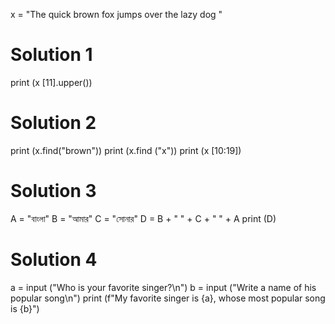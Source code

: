 x = "The quick brown fox jumps over the lazy dog "
# Solution 1
print (x [11].upper())
# Solution 2
print (x.find("brown"))
print (x.find ("x"))
print (x [10:19])
# Solution 3 
A = "বাংলা"
B = "আমার"
C = "সোনার"
D = B + " " + C + " " + A
print (D)
# Solution 4
a = input ("Who is your favorite singer?\n")
b = input ("Write a name of his popular song\n")
print (f"My favorite singer is {a}, whose most popular song is {b}")
